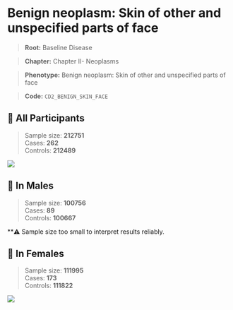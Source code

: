# Benign neoplasm: Skin of other and unspecified parts of face

> **Root:** Baseline Disease  

> **Chapter:** Chapter II- Neoplasms  

> **Phenotype:** Benign neoplasm: Skin of other and unspecified parts of face  

> **Code:** `CD2_BENIGN_SKIN_FACE`

## 🧪 All Participants  
> Sample size: **212751**  
> Cases: **262**  
> Controls: **212489**
<img src="/Disease/Figures/ALL/Baseline/CD2_BENIGN_SKIN_FACE.png"/>
<CsvTable src="/public/Disease/Data/ALL/Baseline/LG_CD2_BENIGN_SKIN_FACE.csv" label="🔍 View full results" />

## 👨 In Males  
> Sample size: **100756**  
> Cases: **89**  
> Controls: **100667**

**⚠️ Sample size too small to interpret results reliably.

## 👩 In Females  
> Sample size: **111995**  
> Cases: **173**  
> Controls: **111822**
<img src="/Disease/Figures/Female/Baseline/CD2_BENIGN_SKIN_FACE.png"/>
<CsvTable src="/public/Disease/Data/Female/Baseline/LG_CD2_BENIGN_SKIN_FACE.csv" label="🔍 View full results" />
